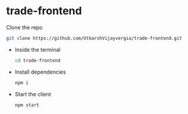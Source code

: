 # trade-frontend
Clone the repo
   ```sh
   git clone https://github.com/UtkarshVijayvergia/trade-frontend.git
   ```

- Inside the terminal
   ```sh
   cd trade-frontend
   ```

- Install dependencies
   ```sh
   npm i
   ```

- Start the client
   ```sh
   npm start
   ```
